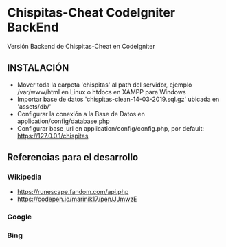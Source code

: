 # Chispitas-Cheat CodeIgniter BackEnd
Versión Backend de Chispitas-Cheat en CodeIgniter

## INSTALACIÓN
* Mover toda la carpeta 'chispitas' al path del servidor, ejemplo /var/www/html en Linux o htdocs en XAMPP para Windows 
* Importar base de datos 'chispitas-clean-14-03-2019.sql.gz' ubicada en 'assets/db/'
* Configurar la conexión a la Base de Datos en application/config/database.php
* Configurar base_url en application/config/config.php, por default: https://127.0.0.1/chispitas

## Referencias para el desarrollo
### Wikipedia
* https://runescape.fandom.com/api.php
* https://codepen.io/marinik17/pen/JJmwzE

### Google

### Bing

